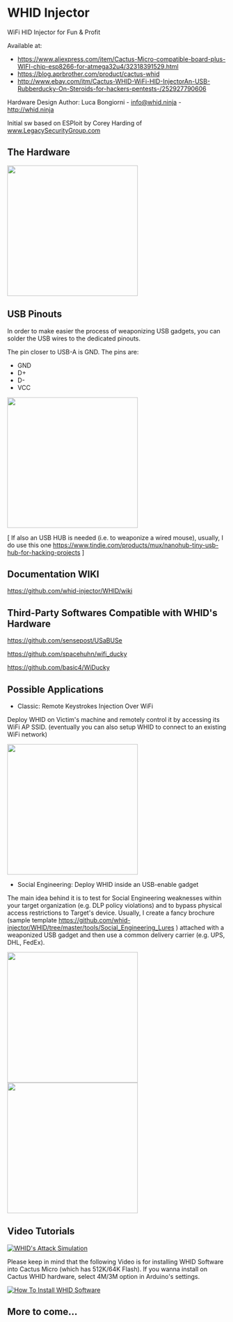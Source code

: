 # WHID Injector #

WiFi HID Injector for Fun & Profit

Available at:

* https://www.aliexpress.com/item/Cactus-Micro-compatible-board-plus-WIFI-chip-esp8266-for-atmega32u4/32318391529.html
* https://blog.aprbrother.com/product/cactus-whid
* http://www.ebay.com/itm/Cactus-WHID-WiFi-HID-InjectorAn-USB-Rubberducky-On-Steroids-for-hackers-pentests-/252927790606


Hardware Design Author: Luca Bongiorni - <info@whid.ninja> - http://whid.ninja

Initial sw based on ESPloit by Corey Harding of www.LegacySecurityGroup.com

## The Hardware ##

<img src="https://raw.githubusercontent.com/whid-injector/WHID/master/tools/images/collage.jpg" width="300">


## USB Pinouts ##

In order to make easier the process of weaponizing USB gadgets, you can solder the USB wires to the dedicated pinouts.

The pin closer to USB-A is GND. The pins are:

* GND 
* D+ 
* D-  
* VCC 

<img src="https://raw.githubusercontent.com/whid-injector/WHID/master/tools/hardware/p2-usb-pinout.png" width="300">

[ If also an USB HUB is needed (i.e. to weaponize a wired mouse), usually, I do use this one https://www.tindie.com/products/mux/nanohub-tiny-usb-hub-for-hacking-projects ]

## Documentation WIKI ##

https://github.com/whid-injector/WHID/wiki

## Third-Party Softwares Compatible with WHID's Hardware ##

https://github.com/sensepost/USaBUSe

https://github.com/spacehuhn/wifi_ducky

https://github.com/basic4/WiDucky


## Possible Applications ##

- Classic: Remote Keystrokes Injection Over WiFi

Deploy WHID on Victim's machine and remotely control it by  accessing its WiFi AP SSID. (eventually you can also setup WHID to connect to an existing WiFi network)

<img src="https://raw.githubusercontent.com/whid-injector/WHID/master/tools/images/WHID_GUI.png" width="300">

- Social Engineering: Deploy WHID inside an USB-enable gadget

The main idea behind it is to test for Social Engineering weaknesses within your target organization (e.g. DLP policy violations) and to bypass physical access restrictions to Target's device.
Usually, I create a fancy brochure (sample template https://github.com/whid-injector/WHID/tree/master/tools/Social_Engineering_Lures ) attached with a weaponized USB gadget and then use a common delivery carrier (e.g. UPS, DHL, FedEx).

<img src="https://raw.githubusercontent.com/whid-injector/WHID/master/tools/images/Weaponized_PlasmaBall.png" width="300">

<img src="https://raw.githubusercontent.com/whid-injector/WHID/master/tools/images/Brochure_front.jpg" width="300">

## Video Tutorials ##

[![WHID's Attack Simulation](https://raw.githubusercontent.com/whid-injector/WHID/master/tools/images/snapshot_youtube_2.jpg)](https://www.youtube.com/watch?v=U-TtobZXJcw)


Please keep in mind that the following Video is for installing WHID Software into Cactus Micro (which has 512K/64K Flash). If you wanna install on Cactus WHID hardware, select 4M/3M option in Arduino's settings.


[![How To Install WHID Software](https://raw.githubusercontent.com/whid-injector/WHID/master/tools/images/snapshot_youtube_1.jpg)](https://www.youtube.com/watch?v=MRGUSPW-Cr0)

## More to come... ##
